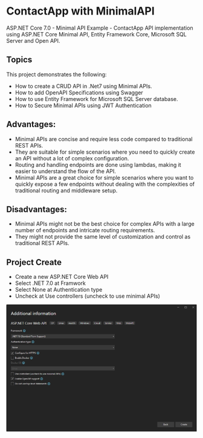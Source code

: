 # ContactApp with MinimalAPI
<p>ASP.NET Core 7.0 - Minimal API Example - ContactApp API implementation using ASP.NET Core Minimal API, Entity Framework Core, Microsoft SQL Server and Open API.</p>

<h2>Topics</h2>
<p>This project demonstrates the following:</p>
<ul>
    <li>How to create a CRUD API in .Net7 using Minimal APIs.</li>
    <li>How to add OpenAPI Specifications using Swagger</li>
    <li>How to use Entity Framework for Microsoft SQL Server database.</li>
    <li>How to Secure Minimal APIs using JWT Authentication</li>
</ul>

<h2>Advantages:</h2>
<ul>
    <li>Minimal APIs are concise and require less code compared to traditional REST APIs.</li>
    <li>They are suitable for simple scenarios where you need to quickly create an API without a lot of complex configuration.</li>
    <li>Routing and handling endpoints are done using lambdas, making it easier to understand the flow of the API.</li>
    <li>Minimal APIs are a great choice for simple scenarios where you want to quickly expose a few endpoints without dealing with the complexities of traditional routing and middleware setup.</li>
</ul>

<h2>Disadvantages:</h2>
<ul>
    <li>Minimal APIs might not be the best choice for complex APIs with a large number of endpoints and intricate routing requirements.</li>
    <li>They might not provide the same level of customization and control as traditional REST APIs.</li>
</ul>

<h2>Project Create</h2>
<ul>
    <li>Create a new ASP.NET Core Web API</li>
    <li>Select .NET 7.0 at Framwork</li>
    <li>Select None at Authentication type</li>
    <li>Uncheck at Use controllers (uncheck to use minimal APIs)</li>
</ul>

<p align="center">
  <img src="https://github.com/Aronno1920/ContactAppMinimalAPI/blob/main/Img/Screenshot_1.png" title="Project Creation">
</p>



